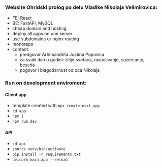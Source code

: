### Website Ohridski prolog po delu Vladike Nikolaja Velimirovica:
- FE: React
- BE: FastAPI, MySQL
- cheap domain and hosting
- deploy all apps on one server
- use subdomains or nginx routing
- monorepo
- content:
    - predgovor Arhimandrita Justina Popovica
    - za svaki dan u godini: zitije svetaca, rasudjivanje, sozercanje, beseda
    - pogovor i blagodarnost od oca Nikolaja

### Run on development enviroment:
#### Client app
- template created with `npx create-next-app`
- `cd app`
- `npm i`
- `npm run dev`

#### API
- `cd api`
- `source venv/bin/activate`
- `pip install -r requirements.txt`
- `uvicorn main:app --reload`
